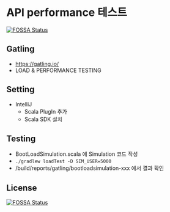 # API performance 테스트
[![FOSSA Status](https://app.fossa.io/api/projects/git%2Bgithub.com%2Frevfactory%2Fperformance-test-with-gatling.svg?type=shield)](https://app.fossa.io/projects/git%2Bgithub.com%2Frevfactory%2Fperformance-test-with-gatling?ref=badge_shield)


## Gatling
- https://gatling.io/
- LOAD & PERFORMANCE TESTING

## Setting
- IntelliJ
  - Scala PlugIn 추가
  - Scala SDK 설치
  
## Testing
- BootLoadSimulation.scala 에 Simulation 코드 작성
- ``./gradlew loadTest -D SIM_USER=5000``
- /build/reports/gatling/bootloadsimulation-xxx 에서 결과 확인

## License
[![FOSSA Status](https://app.fossa.io/api/projects/git%2Bgithub.com%2Frevfactory%2Fperformance-test-with-gatling.svg?type=large)](https://app.fossa.io/projects/git%2Bgithub.com%2Frevfactory%2Fperformance-test-with-gatling?ref=badge_large)